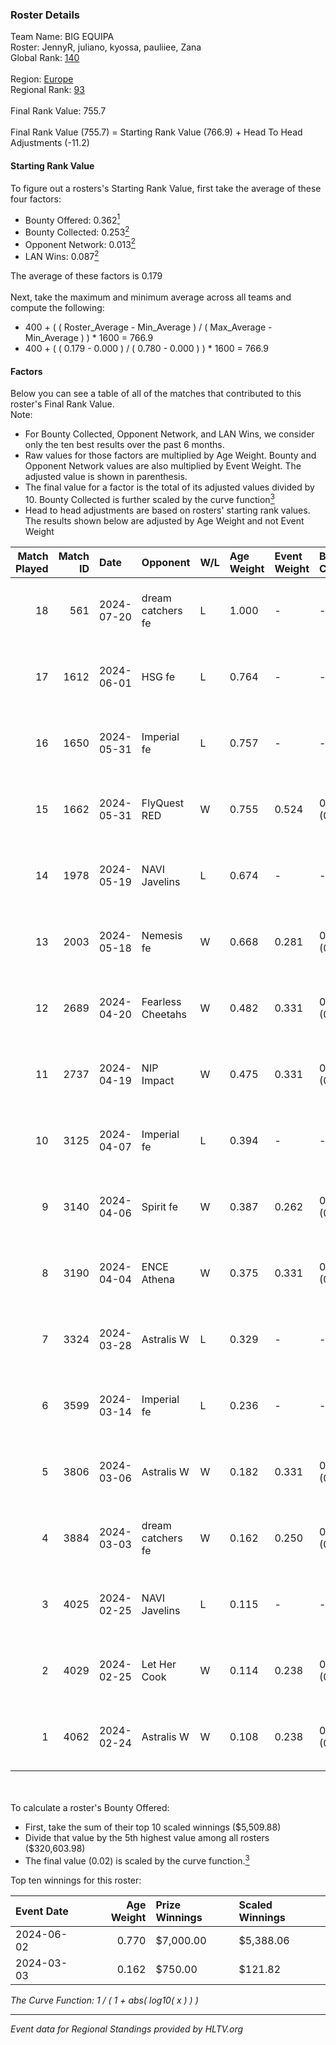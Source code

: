### Roster Details<br />
Team Name: BIG EQUIPA<br />
Roster: JennyR, juliano, kyossa, pauliiee, Zana<br />
Global Rank: [140](../standings_global.md)<br />
<br />
Region: [Europe]( ../standings_europe.md)<br />
Regional Rank: [93]( ../standings_europe.md)<br />
<br />
Final Rank Value:  755.7<br />
<br />
Final Rank Value (755.7) = Starting Rank Value (766.9) + Head To Head Adjustments (-11.2)<br />

#### Starting Rank Value<br />
To figure out a rosters's Starting Rank Value, first take the average of these four factors:<br />
- Bounty Offered: 0.362[<sup>1</sup>](#table2)
- Bounty Collected: 0.253[<sup>2</sup>](#table1)
- Opponent Network: 0.013[<sup>2</sup>](#table1)
- LAN Wins: 0.087[<sup>2</sup>](#table1)

The average of these factors is 0.179<br />
<br />
Next, take the maximum and minimum average across all teams and compute the following:<br />
- 400 + ( ( Roster_Average - Min_Average ) / ( Max_Average - Min_Average ) ) * 1600 = 766.9
- 400 + ( ( 0.179 - 0.000 ) / ( 0.780 - 0.000 ) ) * 1600 = 766.9


#### Factors<br />
Below you can see a table of all of the matches that contributed to this roster's Final Rank Value.<br />
Note:<br />

- For Bounty Collected, Opponent Network, and LAN Wins, we consider only the ten best results over the past 6 months.
- Raw values for those factors are multiplied by Age Weight. Bounty and Opponent Network values are also multiplied by Event Weight. The adjusted value is shown in parenthesis.
- The final value for a factor is the total of its adjusted values divided by 10. Bounty Collected is further scaled by the curve function[<sup>3</sup>](#curveFunction)
- Head to head adjustments are based on rosters' starting rank values. The results shown below are adjusted by Age Weight and not Event Weight
<span id="table1"></span><br />


| Match Played | Match ID | Date       | Opponent          | W/L | Age Weight | Event Weight | Bounty Collected | Opponent Network | LAN Wins  | H2H Adj. | Roster                                  |
| -: | -: | :- | :- | :- | :- | :- | :- | :- | :- | -: | :- |
|           18 |      561 | 2024-07-20 | dream catchers fe | L   | 1.000      | -            | -                | -                | -         |   -18.12 | JennyR, juliano, kyossa, pauliiee, Zana |
|           17 |     1612 | 2024-06-01 | HSG fe            | L   | 0.764      | -            | -                | -                | -         |    -9.97 | JennyR, juliano, kyossa, pauliiee, Zana |
|           16 |     1650 | 2024-05-31 | Imperial fe       | L   | 0.757      | -            | -                | -                | -         |    -4.62 | JennyR, juliano, kyossa, pauliiee, Zana |
|           15 |     1662 | 2024-05-31 | FlyQuest RED      | W   | 0.755      | 0.524        | 0.017 (0.007)    | 0.139 (0.055)    | 1 (0.755) |    11.56 | JennyR, juliano, kyossa, pauliiee, Zana |
|           14 |     1978 | 2024-05-19 | NAVI Javelins     | L   | 0.674      | -            | -                | -                | -         |    -8.67 | JennyR, juliano, kyossa, pauliiee, Zana |
|           13 |     2003 | 2024-05-18 | Nemesis fe        | W   | 0.668      | 0.281        | 0.000 (0.000)    | 0.000 (0.000)    | 0 (0.000) |     2.19 | JennyR, juliano, kyossa, pauliiee, Zana |
|           12 |     2689 | 2024-04-20 | Fearless Cheetahs | W   | 0.482      | 0.331        | 0.003 (0.000)    | 0.063 (0.010)    | 0 (0.000) |     6.06 | JennyR, juliano, kyossa, pauliiee, Zana |
|           11 |     2737 | 2024-04-19 | NIP Impact        | W   | 0.475      | 0.331        | 0.005 (0.001)    | 0.224 (0.035)    | 0 (0.000) |     6.53 | JennyR, juliano, kyossa, pauliiee, Zana |
|           10 |     3125 | 2024-04-07 | Imperial fe       | L   | 0.394      | -            | -                | -                | -         |    -2.31 | JennyR, juliano, kyossa, pauliiee, Zana |
|            9 |     3140 | 2024-04-06 | Spirit fe         | W   | 0.387      | 0.262        | 0.005 (0.001)    | 0.139 (0.014)    | 0 (0.000) |     4.31 | JennyR, juliano, kyossa, pauliiee, Zana |
|            8 |     3190 | 2024-04-04 | ENCE Athena       | W   | 0.375      | 0.331        | 0.002 (0.000)    | 0.034 (0.004)    | 0 (0.000) |     3.89 | JennyR, juliano, kyossa, pauliiee, Zana |
|            7 |     3324 | 2024-03-28 | Astralis W        | L   | 0.329      | -            | -                | -                | -         |    -6.74 | JennyR, juliano, kyossa, pauliiee, Zana |
|            6 |     3599 | 2024-03-14 | Imperial fe       | L   | 0.236      | -            | -                | -                | -         |    -1.41 | JennyR, juliano, kyossa, pauliiee, Zana |
|            5 |     3806 | 2024-03-06 | Astralis W        | W   | 0.182      | 0.331        | 0.001 (0.000)    | 0.020 (0.001)    | 0 (0.000) |     1.73 | JennyR, juliano, kyossa, pauliiee, Zana |
|            4 |     3884 | 2024-03-03 | dream catchers fe | W   | 0.162      | 0.250        | 0.016 (0.001)    | 0.171 (0.007)    | 0 (0.000) |     2.17 | JennyR, juliano, kyossa, pauliiee, Zana |
|            3 |     4025 | 2024-02-25 | NAVI Javelins     | L   | 0.115      | -            | -                | -                | -         |    -1.56 | JennyR, juliano, kyossa, pauliiee, Zana |
|            2 |     4029 | 2024-02-25 | Let Her Cook      | W   | 0.114      | 0.238        | 0.060 (0.002)    | 0.140 (0.004)    | 0 (0.000) |     2.55 | JennyR, juliano, kyossa, pauliiee, Zana |
|            1 |     4062 | 2024-02-24 | Astralis W        | W   | 0.108      | 0.238        | 0.002 (0.000)    | 0.061 (0.002)    | 0 (0.000) |     1.20 | JennyR, juliano, kyossa, pauliiee, Zana |

<br />
<span id="table2"></span><br />
To calculate a roster's Bounty Offered:<br />

- First, take the sum of their top 10 scaled winnings ($5,509.88)
- Divide that value by the 5th highest value among all rosters ($320,603.98)
- The final value (0.02) is scaled by the curve function.[<sup>3</sup>](#curveFunction)

Top ten winnings for this roster:<br />

| Event Date | Age Weight | Prize Winnings | Scaled Winnings |
| :- | -: | :- | :- |
| 2024-06-02 |      0.770 | $7,000.00      | $5,388.06       |
| 2024-03-03 |      0.162 | $750.00        | $121.82         |


<span id="curveFunction"></span>_The Curve Function: 1 / ( 1 + abs( log10( x ) ) )_<br />

---
_Event data for Regional Standings provided by HLTV.org_<br />
